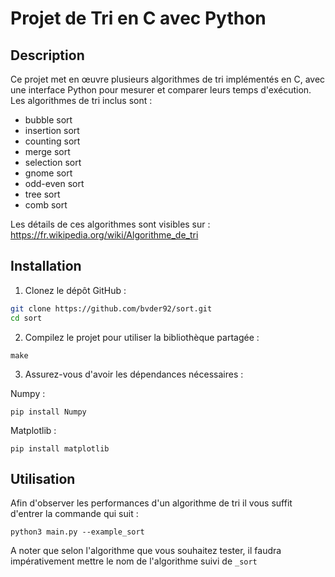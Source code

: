 # Projet de Tri en C avec Python

## Description

Ce projet met en œuvre plusieurs algorithmes de tri implémentés en C, avec une interface Python pour mesurer et comparer leurs temps d'exécution. Les algorithmes de tri inclus sont : 
- bubble sort
- insertion sort
- counting sort
- merge sort
- selection sort
- gnome sort
- odd-even sort
- tree sort
- comb sort

Les détails de ces algorithmes sont visibles sur : https://fr.wikipedia.org/wiki/Algorithme_de_tri

## Installation

1. Clonez le dépôt GitHub :

```bash
git clone https://github.com/bvder92/sort.git
cd sort
```
2. Compilez le projet pour utiliser la bibliothèque partagée :

```
make
```
3. Assurez-vous d'avoir les dépendances nécessaires : 

Numpy :
```
pip install Numpy
```
Matplotlib : 
```
pip install matplotlib
```

## Utilisation

Afin d'observer les performances d'un algorithme de tri il vous suffit d'entrer la commande qui suit : 

```
python3 main.py --example_sort
```

A noter que selon l'algorithme que vous souhaitez tester, il faudra impérativement mettre le nom de l'algorithme suivi de ```_sort```

